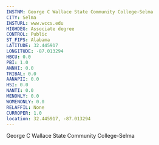 ```yaml
---
INSTNM: George C Wallace State Community College-Selma
CITY: Selma
INSTURL: www.wccs.edu
HIGHDEG: Associate degree
CONTROL: Public
ST_FIPS: Alabama
LATITUDE: 32.445917
LONGITUDE: -87.013294
HBCU: 0.0
PBI: 1.0
ANNHI: 0.0
TRIBAL: 0.0
AANAPII: 0.0
HSI: 0.0
NANTI: 0.0
MENONLY: 0.0
WOMENONLY: 0.0
RELAFFIL: None
CURROPER: 1.0
location: 32.445917, -87.013294
---
```

George C Wallace State Community College-Selma